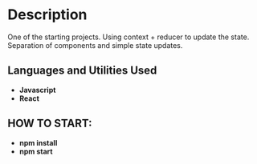 <h1>Description</h1>
One of the starting projects. Using context + reducer to update the state. Separation of components and simple state updates.
<br />

<h2>Languages and Utilities Used</h2>

- <b>Javascript</b>
- <b>React</b>

<h2>HOW TO START:</h2>

- <b>npm install</b>
- <b>npm start</b>
